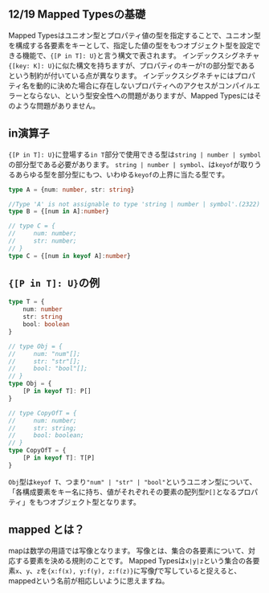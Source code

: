 ## 12/19 Mapped Typesの基礎
Mapped Typesはユニオン型とプロパティ値の型を指定することで、ユニオン型を構成する各要素をキーとして、指定した値の型をもつオブジェクト型を設定できる機能で、`{[P in T]: U}`と言う構文で表されます。
インデックスシグネチャ`{[key: K]: U}`に似た構文を持ちますが、プロパティのキーが`T`の部分型であるという制約が付いている点が異なります。
インデックスシグネチャにはプロパティ名を動的に決めた場合に存在しないプロパティへのアクセスがコンパイルエラーとならない、という型安全性への問題がありますが、Mapped Typesにはそのような問題がありません。
## in演算子
`{[P in T]: U}`に登場する`in T`部分で使用できる型は`string | number | symbol`の部分型である必要があります。
`string | number | symbol`、は`keyof`が取りうるあらゆる型を部分型にもつ、いわゆる`keyof`の上界に当たる型です。
```ts
type A = {num: number, str: string}

//Type 'A' is not assignable to type 'string | number | symbol'.(2322)
type B = {[num in A]:number}

// type C = {
//     num: number;
//     str: number;
// }
type C = {[num in keyof A]:number}
```
## `{[P in T]: U}`の例
```ts
type T = {
    num: number
    str: string
    bool: boolean
}

// type Obj = {
//     num: "num"[];
//     str: "str"[];
//     bool: "bool"[];
// }
type Obj = {
    [P in keyof T]: P[]
}

// type CopyOfT = {
//     num: number;
//     str: string;
//     bool: boolean;
// }
type CopyOfT = {
    [P in keyof T]: T[P]
}
```
`Obj`型は`keyof T`、つまり`"num" | "str" | "bool"`というユニオン型について、「各構成要素をキー名に持ち、値がそれぞれその要素の配列型`P[]`となるプロパティ」をもつオブジェクト型となります。
## mapped とは？
mapは数学の用語では写像となります。
写像とは、集合の各要素について、対応する要素を決める規則のことです。
Mapped Typesは`x|y|z`という集合の各要素`x`、`y`、`z`を`{x:f(x), y:f(y), z:f(z)}`に写像$f$で写していると捉えると、mappedという名前が相応しいように思えますね。
